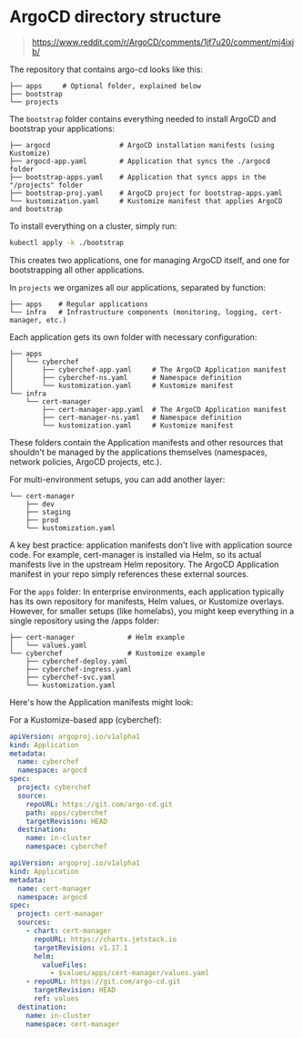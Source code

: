 # ArgoCD directory structure
> https://www.reddit.com/r/ArgoCD/comments/1jf7u20/comment/mj4ixjb/


The repository that contains argo-cd looks like this:

```
├── apps     # Optional folder, explained below
├── bootstrap
└── projects
```

The `bootstrap` folder contains everything needed to install ArgoCD and bootstrap your applications:

```
├── argocd                 # ArgoCD installation manifests (using Kustomize)
├── argocd-app.yaml        # Application that syncs the ./argocd folder
├── bootstrap-apps.yaml    # Application that syncs apps in the "/projects" folder
├── bootstrap-proj.yaml    # ArgoCD project for bootstrap-apps.yaml
└── kustomization.yaml     # Kustomize manifest that applies ArgoCD and bootstrap
```

To install everything on a cluster, simply run:

```sh
kubectl apply -k ./bootstrap
```

This creates two applications, one for managing ArgoCD itself, and one for bootstrapping all other applications.

In `projects` we organizes all our applications, separated by function:

```
├── apps    # Regular applications
└── infra   # Infrastructure components (monitoring, logging, cert-manager, etc.)
```

Each application gets its own folder with necessary configuration:

```
├── apps
│   └── cyberchef
│       ├── cyberchef-app.yaml     # The ArgoCD Application manifest
│       ├── cyberchef-ns.yaml      # Namespace definition
│       └── kustomization.yaml     # Kustomize manifest
└── infra
    └── cert-manager
        ├── cert-manager-app.yaml  # The ArgoCD Application manifest
        ├── cert-manager-ns.yaml   # Namespace definition
        └── kustomization.yaml     # Kustomize manifest
```

These folders contain the Application manifests and other resources that shouldn't be managed by the applications themselves (namespaces, network policies, ArgoCD projects, etc.).

For multi-environment setups, you can add another layer:

```
└── cert-manager
    ├── dev
    ├── staging
    ├── prod
    └── kustomization.yaml
```

A key best practice: application manifests don't live with application source code. 
For example, cert-manager is installed via Helm, so its actual manifests live in the upstream Helm repository. 
The ArgoCD Application manifest in your repo simply references these external sources.

For the `apps` folder: In enterprise environments, each application typically has its own repository for manifests, Helm values, or Kustomize overlays. However, for smaller setups (like homelabs), you might keep everything in a single repository using the /apps folder:

    
```
├── cert-manager             # Helm example
│   └── values.yaml
└── cyberchef                # Kustomize example
    ├── cyberchef-deploy.yaml
    ├── cyberchef-ingress.yaml
    ├── cyberchef-svc.yaml
    └── kustomization.yaml
```

Here's how the Application manifests might look:

For a Kustomize-based app (cyberchef):

```yaml
apiVersion: argoproj.io/v1alpha1
kind: Application
metadata:
  name: cyberchef
  namespace: argocd
spec:
  project: cyberchef
  source:
    repoURL: https://git.com/argo-cd.git
    path: apps/cyberchef
    targetRevision: HEAD
  destination:
    name: in-cluster
    namespace: cyberchef
```

```yaml
apiVersion: argoproj.io/v1alpha1
kind: Application
metadata:
  name: cert-manager
  namespace: argocd
spec:
  project: cert-manager
  sources:
    - chart: cert-manager
      repoURL: https://charts.jetstack.io
      targetRevision: v1.17.1
      helm:
        valueFiles:
          - $values/apps/cert-manager/values.yaml
    - repoURL: https://git.com/argo-cd.git
      targetRevision: HEAD
      ref: values
  destination:
    name: in-cluster
    namespace: cert-manager
```
